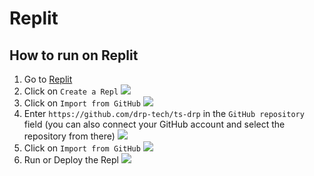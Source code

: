 # Replit

## How to run on Replit

1. Go to [Replit](https://replit.com/~)
2. Click on `Create a Repl`
   ![](./screenshot/create-repl.jpg)
3. Click on `Import from GitHub`
   ![](./screenshot/import-from-github-step-1.jpg)
4. Enter `https://github.com/drp-tech/ts-drp` in the `GitHub repository` field (you can also connect your GitHub account and select the repository from there)
   ![](./screenshot/import-from-github-step-2.jpg)
5. Click on `Import from GitHub`
   ![](./screenshot/import-from-github-step-3.jpg)
6. Run or Deploy the Repl
   ![](./screenshot/run-or-deploy.jpg)
